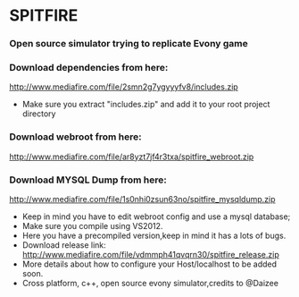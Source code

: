 # SPITFIRE
### Open source simulator trying to replicate Evony game</br>

### Download dependencies from here:  </br>
http://www.mediafire.com/file/2smn2g7ygyyyfv8/includes.zip </br>
* Make sure you extract "includes.zip" and add it to your root project directory </br>
### Download webroot from here: 
http://www.mediafire.com/file/ar8yzt7jf4r3txa/spitfire_webroot.zip </br>
### Download MYSQL Dump from here: 
http://www.mediafire.com/file/1s0nhi0zsun63no/spitfire_mysqldump.zip </br>
* Keep in mind you have to edit webroot config and use a mysql database; </br>
* Make sure you compile using VS2012. </br>
* Here you have a precompiled version,keep in mind it has a lots of bugs. </br>
* Download release link: http://www.mediafire.com/file/vdmmph41qvqrn30/spitfire_release.zip </br>
* More details about how to configure your Host/localhost to be added soon. </br>
* Cross platform, c++, open source evony simulator,credits to @Daizee
